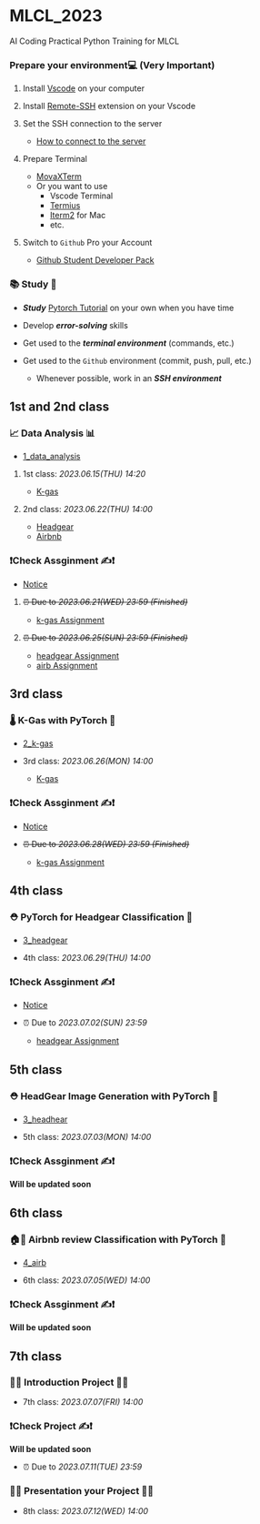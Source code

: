 # MLCL_2023
AI Coding Practical Python Training for MLCL

### Prepare your environment💻 (__Very Important__)

1. Install [Vscode](https://code.visualstudio.com/) on your computer
2. Install [Remote-SSH](https://marketplace.visualstudio.com/items?itemName=ms-vscode-remote.remote-ssh) extension on your Vscode
3. Set the SSH connection to the server
    - [How to connect to the server](https://code.visualstudio.com/docs/remote/ssh)
4. Prepare Terminal
    - [MovaXTerm](https://mobaxterm.mobatek.net/)
    - Or you want to use
        - Vscode Terminal
        - [Termius](https://termius.com/)
        - [Iterm2](https://iterm2.com/) for Mac
        - etc.

5. Switch to `Github` Pro your Account
    - [Github Student Developer Pack](https://education.github.com/pack)
### 📚 Study 📖
 
- ***Study*** [Pytorch Tutorial](https://pytorch.org/tutorials/) on your own when you have time

- Develop ***error-solving*** skills

- Get used to the ***terminal environment*** (commands, etc.)

- Get used to the `Github` environment (commit, push, pull, etc.)
    - Whenever possible, work in an ***SSH environment***
## 1st and 2nd class

### 📈 Data Analysis 📊

- [1_data_analysis](1_data_analysis)

1. 1st class: *2023.06.15(THU) 14:20*
    - [K-gas](1_data_analysis/data_analysis_k-gas.ipynb)

2. 2nd class: *2023.06.22(THU) 14:00*
    - [Headgear](1_data_analysis/data_analysis_headgear.ipynb)
    - [Airbnb](1_data_analysis/data_analysis_airb.ipynb)

### ❗Check Assginment ✍️❗

- [Notice](1_data_analysis/README.md)

1. ~~⏰ Due to *2023.06.21(WED) 23:59 (Finished)*~~
    - [k-gas Assignment](1_data_analysis/1_Assignment_k-gas.ipynb)

2. ~~⏰ Due to *2023.06.25(SUN) 23:59 (Finished)*~~
    - [headgear Assignment](1_data_analysis/1_Assignment_headgear.ipynb)
    - [airb Assignment](1_data_analysis/1_Assignment_airb.ipynb)

## 3rd class

### 🌡️ K-Gas with PyTorch 🤖

- [2_k-gas](2_k-gas)

- 3rd class: *2023.06.26(MON) 14:00*
    - [K-gas](2_k-gas/k_gas.ipynb)

### ❗Check Assginment ✍️❗

- [Notice](2_k-gas/README.md)

- ~~⏰ Due to *2023.06.28(WED) 23:59 (Finished)*~~
    - [k-gas Assignment](2_k-gas/Assginment/)

## 4th class

### ⛑️ PyTorch for Headgear Classification 🤖

- [3_headgear](3_headgear/Assginment_classification/)

- 4th class: *2023.06.29(THU) 14:00*

### ❗Check Assginment ✍️❗

- [Notice](3_headgear/README.md)

- ⏰ Due to *2023.07.02(SUN) 23:59*
    - [headgear Assignment](3_headgear/Assginment_classification/)

## 5th class

### ⛑️ HeadGear Image Generation with PyTorch 🤖

- [3_headhear](3_headgear/Assginment_generation/)

- 5th class: *2023.07.03(MON) 14:00*

### ❗Check Assginment ✍️❗

**Will be updated soon**


## 6th class

### 🏠📝 Airbnb review Classification with PyTorch 🤖

- [4_airb](4_airb/Assginment/Assginment/)

- 6th class: *2023.07.05(WED) 14:00*

### ❗Check Assginment ✍️❗

**Will be updated soon**

## 7th class

### 👨‍💻 Introduction Project 👩‍💻

- 7th class: *2023.07.07(FRI) 14:00*

### ❗Check Project ✍️❗

**Will be updated soon**

- ⏰ Due to *2023.07.11(TUE) 23:59*

### 🧑‍🏫 Presentation your Project 🧑‍🏫

- 8th class: *2023.07.12(WED) 14:00*
